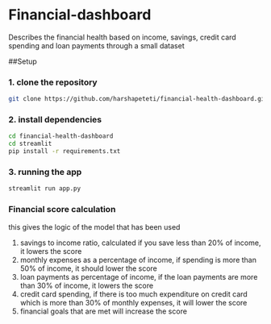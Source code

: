 # Financial-dashboard
Describes the financial health based on income, savings, credit card spending and loan payments through a small dataset

##Setup

### 1. clone the repository

```bash
git clone https://github.com/harshapeteti/financial-health-dashboard.git
```
### 2. install dependencies
```bash
cd financial-health-dashboard
cd streamlit
pip install -r requirements.txt
```

### 3. running the app
```bash
streamlit run app.py
```
### Financial score calculation 
this gives the logic of the model that has been used
1. savings to income ratio, calculated if you save less than 20% of income, it lowers the score
2. monthly expenses as a percentage of income, if spending is more than 50% of income, it should lower the score
3. loan payments as percentage of income, if the loan payments are more than 30% of income, it lowers the score
4. credit card spending, if there is too much expenditure on credit card which is more than 30% of monthly expenses, it will lower the score
5. financial goals that are met will increase the score
